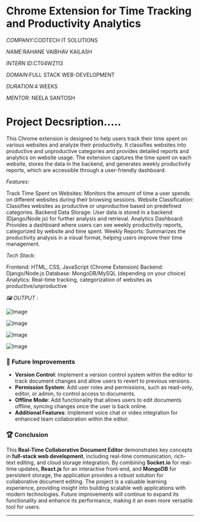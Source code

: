 # Chrome Extension for Time Tracking and Productivity Analytics

*COMPANY*:CODTECH IT SOLUTIONS

*NAME*:RAHANE VAIBHAV KAILASH

*INTERN ID*:CT04WZ113

*DOMAIN*:FULL STACK WEB-DEVELOPMENT

*DURATION*:4 WEEKS

*MENTOR*: NEELA SANTOSH

# Project Decsription.....

This Chrome extension is designed to help users track their time spent on various websites and analyze their productivity. 
It classifies websites into productive and unproductive categories and provides detailed reports and analytics on website usage. 
The extension captures the time spent on each website, stores the data in the backend, and generates weekly productivity reports,
which are accessible through a user-friendly dashboard.

*Features:*

Track Time Spent on Websites: Monitors the amount of time a user spends on different websites during their browsing sessions.
Website Classification: Classifies websites as productive or unproductive based on predefined categories.
Backend Data Storage: User data is stored in a backend (Django/Node.js) for further analysis and retrieval.
Analytics Dashboard: Provides a dashboard where users can see weekly productivity reports, categorized by website and time spent.
Weekly Reports: Summarizes the productivity analysis in a visual format, helping users improve their time management.

*Tech Stack:*

Frontend: HTML, CSS, JavaScript (Chrome Extension)
Backend: Django/Node.js
Database: MongoDB/MySQL (depending on your choice)
Analytics: Real-time tracking, categorization of websites as productive/unproductive

*🖼️ OUTPUT :*

![Image](https://github.com/user-attachments/assets/ae278ba1-f640-4945-93bb-40e111461c0d)

![Image](https://github.com/user-attachments/assets/bc4da651-4a43-47f0-ac28-7173d907bff6)

![Image](https://github.com/user-attachments/assets/3b3b0b86-b365-4313-b59f-7e9f34f69004)

![Image](https://github.com/user-attachments/assets/4a438ce9-c196-4c43-ada1-dcaca8356c25)

### 📝 Future Improvements

- **Version Control**: Implement a version control system within the editor to track document changes and allow users to revert to previous versions.
- **Permission System**: Add user roles and permissions, such as read-only, editor, or admin, to control access to documents.
- **Offline Mode**: Add functionality that allows users to edit documents offline, syncing changes once the user is back online.
- **Additional Features**: Implement voice chat or video integration for enhanced team collaboration within the editor.

### 🏆 Conclusion

This **Real-Time Collaborative Document Editor** demonstrates key concepts in **full-stack web development**, including real-time communication, rich-text editing, and cloud storage integration. By combining **Socket.io** for real-time updates, **React.js** for an interactive front-end, and **MongoDB** for persistent storage, the application provides a robust solution for collaborative document editing. The project is a valuable learning experience, providing insight into building scalable web applications with modern technologies. Future improvements will continue to expand its functionality and enhance its performance, making it an even more versatile tool for users.

---

